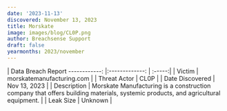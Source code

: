 ```yaml
---
date: '2023-11-13'
discovered: November 13, 2023
title: Morskate
image: images/blog/CL0P.png
author: Breachsense Support
draft: false
yearmonths: 2023/november
---
```



| Data Breach Report
------------:     |:-------------:    | :-----:|
| Victim      | morskatemanufacturing.com      | 
| Threat Actor      | CL0P      | 
| Date Discovered      | Nov 13, 2023      | 
| Description      | Morskate Manufacturing is a construction company that offers building materials, systemic products, and agricultural equipment.      | 
| Leak Size      | Unknown      | 

